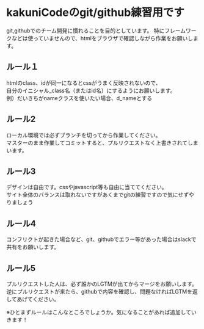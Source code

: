 # kakuniCodeのgit/github練習用です

git,githubでのチーム開発に慣れることを目的としています。
特にフレームワークなどは使っていませんので、htmlをブラウザで確認しながら作業をお願いします。

## ルール１
htmlのclass、idが同一になるとcssがうまく反映されないので、<br>
自分のイニシャル_class名（またはid名）にするようにお願いします。<br>
例）だいきちがnameクラスを使いたい場合、d_nameとする

## ルール2
ローカル環境では必ずブランチを切ってから作業してください。<br>
マスターのまま作業してコミットすると、プルリクエストなく上書きされてしまいます。

## ルール3
デザインは自由です。cssやjavascript等も自由に当ててください。<br>
サイト全体のバランスは取れないですがあくまでgitの練習ですので気にせずやりましょう

## ルール4
コンフリクトが起きた場合など、git、githubでエラー等があった場合はslackで共有をお願いします。

## ルール5
プルリクエストした人は、必ず誰かのLGTMが出てからマージをお願いします。
逆にプルリクエストが来たら、githubで内容を確認し、問題なければLGTMを返してあげてください。



※ひとまずルールはこんなところでしょうか。気になることがあれば追加していきます！